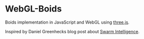 WebGL-Boids
===========
Boids implementation in JavaScript and WebGL using [three.js](http://threejs.org/).

Inspired by Daniel Greenhecks blog post about [Swarm Intelligence](http://greenhecktech.com/2014/04/03/throwback-thursday-swarm-intelligence/).
